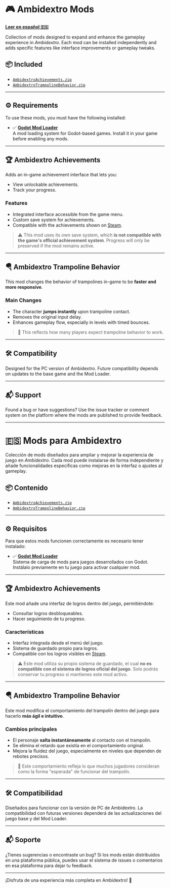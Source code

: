 # 🎮 Ambidextro Mods

**[Leer en español 🇪🇸](https://github.com/lowlevel-1989/ambidextro-mods?tab=readme-ov-file#-mods-para-ambidextro)**

Collection of mods designed to expand and enhance the gameplay experience in *Ambidextro*. Each mod can be installed independently and adds specific features like interface improvements or gameplay tweaks.

## 📦 Included

- [`AmbidextroAchievements.zip`](#🏆-ambidextro-achievements)
- [`AmbidextroTrampolineBehavior.zip`](#🪂-ambidextro-trampoline-behavior)

---

## ⚙️ Requirements

To use these mods, you must have the following installed:

- ✅ [**Godot Mod Loader**](https://github.com/GodotModding/godot-mod-loader)  
  A mod loading system for Godot-based games. Install it in your game before enabling any mods.

---

## 🏆 Ambidextro Achievements

Adds an in-game achievement interface that lets you:

- View unlockable achievements.
- Track your progress.

### Features

- Integrated interface accessible from the game menu.
- Custom save system for achievements.
- Compatible with the achievements shown on [Steam](https://steamcommunity.com/stats/3445580/achievements).

> ⚠️ This mod uses its own save system, which **is not compatible with the game's official achievement system**. Progress will only be preserved if the mod remains active.

---

## 🪂 Ambidextro Trampoline Behavior

This mod changes the behavior of trampolines in-game to be **faster and more responsive**.

### Main Changes

- The character **jumps instantly** upon trampoline contact.
- Removes the original input delay.
- Enhances gameplay flow, especially in levels with timed bounces.

> 🎯 This reflects how many players expect trampoline behavior to work.

---

## 🛠️ Compatibility

Designed for the PC version of Ambidextro. Future compatibility depends on updates to the base game and the Mod Loader.

---

## 📬 Support

Found a bug or have suggestions? Use the issue tracker or comment system on the platform where the mods are published to provide feedback.

---

# 🇪🇸 Mods para Ambidextro

Colección de mods diseñados para ampliar y mejorar la experiencia de juego en *Ambidextro*. Cada mod puede instalarse de forma independiente y añade funcionalidades específicas como mejoras en la interfaz o ajustes al gameplay.

## 📦 Contenido

- [`AmbidextroAchievements.zip`](#🏆-ambidextro-achievements-1)
- [`AmbidextroTrampolineBehavior.zip`](#🪂-ambidextro-trampoline-behavior-1)

---

## ⚙️ Requisitos

Para que estos mods funcionen correctamente es necesario tener instalado:

- ✅ [**Godot Mod Loader**](https://github.com/GodotModding/godot-mod-loader)  
  Sistema de carga de mods para juegos desarrollados con Godot. Instálalo previamente en tu juego para activar cualquier mod.

---

## 🏆 Ambidextro Achievements

Este mod añade una interfaz de logros dentro del juego, permitiéndote:

- Consultar logros desbloqueables.
- Hacer seguimiento de tu progreso.

### Características

- Interfaz integrada desde el menú del juego.
- Sistema de guardado propio para logros.
- Compatible con los logros visibles en [Steam](https://steamcommunity.com/stats/3445580/achievements).

> ⚠️ Este mod utiliza su propio sistema de guardado, el cual **no es compatible con el sistema de logros oficial del juego**. Solo podrás conservar tu progreso si mantienes este mod activo.

---

## 🪂 Ambidextro Trampoline Behavior

Este mod modifica el comportamiento del trampolín dentro del juego para hacerlo **más ágil e intuitivo**.

### Cambios principales

- El personaje **salta instantáneamente** al contacto con el trampolín.
- Se elimina el retardo que existía en el comportamiento original.
- Mejora la fluidez del juego, especialmente en niveles que dependen de rebotes precisos.

> 🎯 Este comportamiento refleja lo que muchos jugadores consideran como la forma "esperada" de funcionar del trampolín.

---

## 🛠️ Compatibilidad

Diseñados para funcionar con la versión de PC de Ambidextro. La compatibilidad con futuras versiones dependerá de las actualizaciones del juego base y del Mod Loader.

---

## 📬 Soporte

¿Tienes sugerencias o encontraste un bug? Si los mods están distribuidos en una plataforma pública, puedes usar el sistema de issues o comentarios en esa plataforma para dejar tu feedback.

---

¡Disfruta de una experiencia más completa en Ambidextro! 🎉

